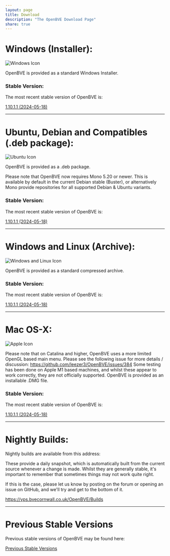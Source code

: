 ```yaml
---
layout: page
title: Download
description: "The OpenBVE Download Page"
share: true
---
```


# Windows (Installer):

<img src="/images/windows.png" alt="Windows Icon">

OpenBVE is provided as a standard Windows Installer.

### Stable Version:

The most recent stable version of OpenBVE is:

<a href="https://github.com/leezer3/OpenBVE/releases/download/1.10.1.1/OpenBVE-1.10.1.1-setup.exe" class="btn btn-info">1.10.1.1 (2024-05-18)</a>

---

# Ubuntu, Debian and Compatibles (.deb package):
<img src="/images/ubuntu.png" alt="Ubuntu Icon">

OpenBVE is provided as a .deb package.

Please note that OpenBVE now requires Mono 5.20 or newer. 
This is available by default in the current Debian stable (Buster), or alternatively Mono provide repositories for all supported Debian & Ubuntu variants.

### Stable Version:

The most recent stable version of OpenBVE is:

<a href="https://github.com/leezer3/OpenBVE/releases/download/1.10.1.1/OpenBVE-1.10.1.1.deb" class="btn btn-info">1.10.1.1 (2024-05-18)</a>

---

# Windows and Linux (Archive):
<img src="/images/windows-linux.png" alt="Windows and Linux Icon">

OpenBVE is provided as a standard compressed archive.

### Stable Version:

The most recent stable version of OpenBVE is:

<a href="https://github.com/leezer3/OpenBVE/releases/download/1.10.1.1/OpenBVE-1.10.1.1.zip" class="btn btn-info">1.10.1.1 (2024-05-18)</a>

---

# Mac OS-X:

<img src="/images/apple.png" alt="Apple Icon">

Please note that on Catalina and higher, OpenBVE uses a more limited OpenGL based main menu. Please see the following issue for more details / discussion: <https://github.com/leezer3/OpenBVE/issues/384>
Some testing has been done on Apple M1 based machines, and whilst these appear to work correctly, they are not officially supported.
OpenBVE is provided as an installable .DMG file.

### Stable Version:

The most recent stable version of OpenBVE is:

<a href="https://github.com/leezer3/OpenBVE/releases/download/1.10.1.1/OpenBVE-1.10.1.1.dmg" class="btn btn-info">1.10.1.1 (2024-05-18)</a>


---

# Nightly Builds:

Nightly builds are available from this address:

These provide a daily snapshot, which is automatically built from the current source whenever a change is made.
Whilst they are generally stable, it's important to remember that sometimes things may not work quite right. 

If this is the case, please let us know by posting on the forum or opening an issue on GitHub, and we'll try and get to the bottom of it.

<https://vps.bvecornwall.co.uk/OpenBVE/Builds>

---

# Previous Stable Versions

Previous stable versions of OpenBVE may be found here:

<a href="https://vps.bvecornwall.co.uk/OpenBVE/Stable/" class="btn btn-info">Previous Stable Versions</a>
